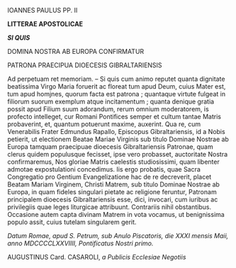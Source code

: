 IOANNES PAULUS PP. II

**LITTERAE APOSTOLICAE**

***SI QUIS***

DOMINA NOSTRA AB EUROPA CONFIRMATUR

PATRONA PRAECIPUA DIOECESIS GIBRALTARIENSIS

Ad perpetuam ret memoriam. – Si quis cum animo reputet quanta dignitate beatissima Virgo Maria foruerit ac floreat tum apud Deum, cuius Mater est, tum apud homjnes, quorum facta est patrona ; quantaque virtute fulgeat in filiorum suorum exemplum atque incitamentum ; quanta denique gratia possit apud Filium suum adorandum, rerum omnium moderatorem, is profecto intelleget, cur Romani Pontifices semper et cultum tantae Matris probaverint, et, quantum potuerunt maxime, auxerint. Qua re, cum Venerabilis Frater Edmundus Rapallo, Episcopus Gibraltariensis, id a Nobis petierit, ut electionem Beatae Mariae Virginis sub titulo Dominae Nostrae ab Europa tamquam praecipuae dioecesis Gibraltariensis Patronae, quam clerus quidem populusque fecisset, ipse vero probasset, auctoritate Nostra confirmaremus, Nos gloriae Matris caelestis studiosissimi, quam libenter admotae expostulationi concedimus. Iis ergo probatis, quae Sacra Congregatio pro Gentium Evangelizatione hac de re decreverit, placet Beatam Mariam Virginem, Christi Matrem, sub titulo Dominae Nostrae ab Europa, in quam fideles singulari pietate ac religione feruntur, Patronam principalem dioecesis Gibraltariensis esse, dici, invocari, cum iuribus ac privilegiis quae leges liturgicae attribuunt. Contrariis nihil obstantibus. Occasione autem capta divinam Matrem in vota vocamus, ut benignissima populo assit, cuius tutelam singularem gerit.

*Datum Romae, apud S. Petrum, sub Anulo Piscatoris, die XXXI mensis Maii, anno MDCCCCLXXVIIII, Pontificatus Nostri primo.*

AUGUSTINUS Card. CASAROLI, *a Publicis Ecclesiae Negotiis*
